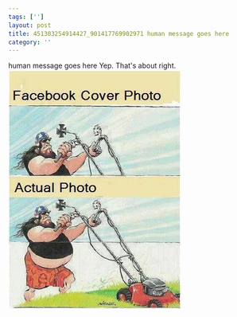 ```yaml
---
tags: ['']
layout: post
title: 451303254914427_901417769902971 human message goes here
category: ''
---
```

human message goes here
Yep. That's about right.
![451303254914427_901417769902971](/uploads/2015-2-4-451303254914427_901417769902971-human-message-goes-here.jpg)
